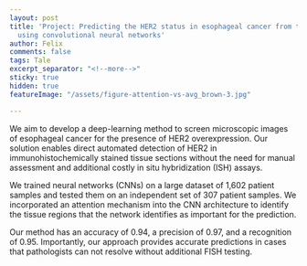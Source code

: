 ```yaml
---
layout: post
title: 'Project: Predicting the HER2 status in esophageal cancer from tissue microarrays
  using convolutional neural networks'
author: Felix
comments: false
tags: Tale
excerpt_separator: "<!--more-->"
sticky: true
hidden: true
featureImage: "/assets/figure-attention-vs-avg_brown-3.jpg"

---
```

We aim to develop a deep-learning method to screen microscopic images of esophageal cancer for the presence of HER2 overexpression. <!--more--> Our solution enables direct automated detection of HER2 in immunohistochemically stained tissue sections without the need for manual assessment and additional costly in situ hybridization (ISH) assays.

We trained neural networks (CNNs) on a large dataset of 1,602 patient samples and tested them on an independent set of 307 patient samples. We incorporated an attention mechanism into the CNN architecture to identify the tissue regions that the network identifies as important for the prediction.

Our method has an accuracy of 0.94, a precision of 0.97, and a recognition of 0.95. Importantly, our approach provides accurate predictions in cases that pathologists can not resolve without additional FISH testing.